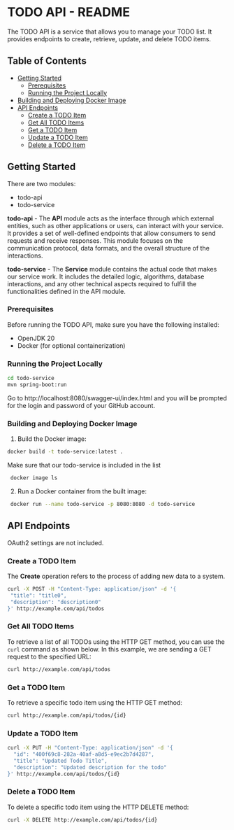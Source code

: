 # TODO API - README

The TODO API is a service that allows you to manage your TODO list. It provides endpoints to create, retrieve, update, and delete TODO items.

## Table of Contents

- [Getting Started](#getting-started)
    - [Prerequisites](#prerequisites)
    - [Running the Project Locally](#running-the-project-locally)
- [Building and Deploying Docker Image](#building-and-deploying-docker-image)
- [API Endpoints](#api-endpoints)
    - [Create a TODO Item](#create-a-todo-item)
    - [Get All TODO Items](#get-all-todo-items)
    - [Get a TODO Item](#get-a-todo-item)
    - [Update a TODO Item](#update-a-todo-item)
    - [Delete a TODO Item](#delete-a-todo-item)

## Getting Started

There are two modules:

- todo-api
- todo-service

**todo-api** - The **API** module acts as the interface through which external entities, 
such as other applications or users, can interact with your service. It provides a set of 
well-defined endpoints that allow consumers to send requests and receive responses. 
This module focuses on the communication protocol, data formats, and the overall 
structure of the interactions.

**todo-service** - The **Service** module contains the actual code that makes our 
service work. It includes the detailed logic, algorithms, database interactions, and any other 
technical aspects required to fulfill the functionalities defined in the API module. 

### Prerequisites

Before running the TODO API, make sure you have the following installed:

- OpenJDK 20
- Docker (for optional containerization)

### Running the Project Locally

   ```bash
   cd todo-service
   mvn spring-boot:run
   ```
Go to http://localhost:8080/swagger-ui/index.html and you will be prompted for 
the login and password of your GitHub account.

### Building and Deploying Docker Image

1. Build the Docker image:

  ```bash
  docker build -t todo-service:latest .
  ```
  Make sure that our todo-service is included in the list
  ```bash
   docker image ls
  ```

2. Run a Docker container from the built image:
  ```bash
   docker run --name todo-service -p 8080:8080 -d todo-service
  ```

## API Endpoints

OAuth2 settings are not included.

### Create a TODO Item

The **Create** operation refers to the process of adding new data to a system.

   ```bash
   curl -X POST -H "Content-Type: application/json" -d '{
    "title": "title0",
    "description": "description0"
  }' http://example.com/api/todos
   ```
### Get All TODO Items

To retrieve a list of all TODOs using the HTTP GET method, you can use the `curl` command as shown below. In this example, we are sending a GET request to the specified URL:
```bash
curl http://example.com/api/todos
```

### Get a TODO Item
To retrieve a specific todo item using the HTTP GET method:

```bash
curl http://example.com/api/todos/{id}
```

### Update a TODO Item


```bash
curl -X PUT -H "Content-Type: application/json" -d '{
  "id": "400f69c8-282a-40af-a8d5-e9ec2b7d4287",
  "title": "Updated Todo Title",
  "description": "Updated description for the todo"
}' http://example.com/api/todos/{id}
```

### Delete a TODO Item

To delete a specific todo item using the HTTP DELETE method:

```bash
curl -X DELETE http://example.com/api/todos/{id}
```
